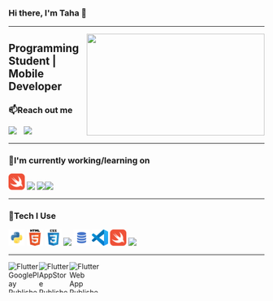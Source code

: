 
<!--
**tahaturan/tahaturan** is a ✨ _special_ ✨ repository because its `README.md` (this file) appears on your GitHub profile.

Here are some ideas to get you started:

- 🔭 I’m currently working on ...
- 🌱 I’m currently learning ...
- 👯 I’m looking to collaborate on ...
- 🤔 I’m looking for help with ...
- 💬 Ask me about ...
- 📫 How to reach me: ...
- 😄 Pronouns: ...
- ⚡ Fun fact: ...
-->
 ### Hi there, I'm Taha 👋
 <hr>
<div>
<img src="https://media.giphy.com/media/qKltgF7Aw515K/giphy.gif" align="right" width="350" height="200">
</div>

## Programming Student | Mobile Developer

### 📫Reach out me
[<img  width="30" src="https://cdn-icons-png.flaticon.com/512/1400/1400486.png" align="letf" />][linkedin]
[<img  width="30" src="https://cdn-icons-png.flaticon.com/512/174/174855.png" align="left" />][instagram]

<hr>

### 🌱I'm currently working/learning on

<p dir="auto"><a target="_blank" rel="noopener noreferrer" href="#"><img src="https://raw.githubusercontent.com/github/explore/80688e429a7d4ef2fca1e82350fe8e3517d3494d/topics/swift/swift.png" height="32" style="max-width: 100%;"></a> 
<img src="https://miro.medium.com/max/900/0*1QVqmVbbaVm1f_n9.png" height="32" style="max-width: 100%;"></a> 
<a target="_blank" rel="noopener noreferrer" href="https://camo.githubusercontent.com/114aa59f6bfe1ff7ef3444fbb224078eb6a32c43f0ed03a6c0c3e6df67e049ec/68747470733a2f2f7777772e766563746f726c6f676f2e7a6f6e652f6c6f676f732f666c7574746572696f2f666c7574746572696f2d69636f6e2e737667"><img src="https://camo.githubusercontent.com/114aa59f6bfe1ff7ef3444fbb224078eb6a32c43f0ed03a6c0c3e6df67e049ec/68747470733a2f2f7777772e766563746f726c6f676f2e7a6f6e652f6c6f676f732f666c7574746572696f2f666c7574746572696f2d69636f6e2e737667" height="32" data-canonical-src="https://www.vectorlogo.zone/logos/flutterio/flutterio-icon.svg" style="max-width: 100%;"></a><a target="_blank" rel="noopener noreferrer" href="#"><img src="https://www.gstatic.com/mobilesdk/160503_mobilesdk/logo/2x/firebase_28dp.png" height="32" style="max-width: 100%;"></a></p>

<hr>

### 🔭Tech I Use

<p dir="auto">  <a target="_blank" rel="noopener noreferrer" href="#"><img src="https://raw.githubusercontent.com/github/explore/80688e429a7d4ef2fca1e82350fe8e3517d3494d/topics/python/python.png" height="32" style="max-width: 100%;"></a> 
<a target="_blank" rel="noopener noreferrer" href="#"><img src="https://raw.githubusercontent.com/github/explore/80688e429a7d4ef2fca1e82350fe8e3517d3494d/topics/html/html.png" height="32" style="max-width: 100%;"></a> 
<a target="_blank" rel="noopener noreferrer" href="#"><img src="https://raw.githubusercontent.com/github/explore/80688e429a7d4ef2fca1e82350fe8e3517d3494d/topics/css/css.png" height="32" style="max-width: 100%;"></a> 
<a target="_blank" rel="noopener noreferrer" href="#"><img src="https://upload.wikimedia.org/wikipedia/commons/thumb/9/97/Sqlite-square-icon.svg/2048px-Sqlite-square-icon.svg.png" height="32" style="max-width: 100%;"></a> 
<a target="_blank" rel="noopener noreferrer" href="#"><img src="https://raw.githubusercontent.com/github/explore/80688e429a7d4ef2fca1e82350fe8e3517d3494d/topics/sql/sql.png" height="32" style="max-width: 100%;"></a> 
 <a target="_blank" rel="noopener noreferrer" href="https://raw.githubusercontent.com/github/explore/main/topics/visual-studio-code/visual-studio-code.png"><img src="https://raw.githubusercontent.com/github/explore/main/topics/visual-studio-code/visual-studio-code.png" height="32" style="max-width: 100%;"></a>
 <a target="_blank" rel="noopener noreferrer" href="#"><img src="https://raw.githubusercontent.com/github/explore/80688e429a7d4ef2fca1e82350fe8e3517d3494d/topics/swift/swift.png" height="32" style="max-width: 100%;"></a> 
<a target="_blank" rel="noopener noreferrer" href="#"><img src="https://upload.wikimedia.org/wikipedia/en/thumb/5/56/Xcode_14_icon.png/240px-Xcode_14_icon.png" height="32" style="max-width: 100%;"></a> 
</p>
<hr>

<a href="https://github.com/tahaturan"><img src="https://flutter-badge-generator.web.app/assets/assets/images/badges/googleplay-publisher.svg" alt="Flutter GooglePlay Publisher" align="left" height="60" width="60" ></a>

<a href="https://github.com/tahaturan"><img src="https://flutter-badge-generator.web.app/assets/assets/images/badges/appstore-publisher.svg" alt="Flutter AppStore Publisher" align="left" height="60" width="60" ></a>

<a href="https://github.com/tahaturan"><img src="https://flutter-badge-generator.web.app/assets/assets/images/badges/web-app.svg" alt="Flutter Web App Publisher" align="left" height="60" width="60" ></a>

[linkedin]: https://www.linkedin.com/in/taha-turan/
[instagram]: https://www.instagram.com/tahaaturan/
